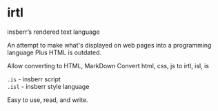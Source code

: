 # irtl
insberr’s rendered text language

An attempt to make what's displayed on web pages into a programming language
Plus HTML is outdated. 

Allow converting to HTML, MarkDown
Convert html, css, js to irtl, isl, is

`.is` - insberr script    
`.isl` - insberr style language

Easy to use, read, and write.

